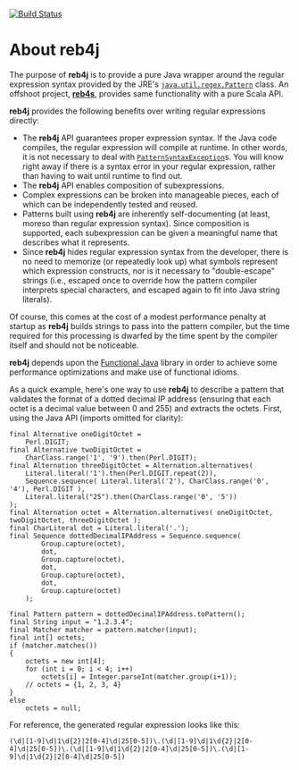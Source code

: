 [![Build Status](https://travis-ci.org/reggert/reb4j.png)](https://travis-ci.org/reggert/reb4j)

# About reb4j

The purpose of **reb4j** is to provide a pure Java wrapper around
the regular expression syntax provided by the JRE's 
[`java.util.regex.Pattern`](http://java.sun.com/javase/6/docs/api/java/util/regex/Pattern.html) class.
An offshoot project, [**reb4s**](https://github.com/reggert/reb4s), provides
same functionality with a pure Scala API.

**reb4j** provides the following benefits over writing regular expressions directly:

*	The **reb4j** API guarantees proper expression syntax. If the Java code compiles, the regular expression will compile at runtime. In other words, it is not necessary to deal with [`PatternSyntaxException`](http://java.sun.com/javase/6/docs/api/java/util/regex/PatternSyntaxException.html)s. You will know right away if there is a syntax error in your regular expression, rather than having to wait until runtime to find out. 
*	The **reb4j** API enables composition of subexpressions.  
*	Complex expressions can be broken into manageable pieces, each of which can be independently tested and reused.
*	Patterns built using **reb4j** are inherently self-documenting (at least, moreso than regular expression syntax). Since composition is supported, each subexpression can be given a meaningful name that describes what it represents.
*	Since **reb4j** hides regular expression syntax from the developer, there is no need to memorize (or repeatedly look up) what symbols represent which expression constructs, nor is it necessary to "double-escape" strings (i.e., escaped once to override how the pattern compiler interprets special characters, and escaped again to fit into Java string literals).
	

Of course, this comes at the cost of a modest performance penalty at startup as **reb4j** builds strings to pass into the pattern compiler, but the time required for this processing is dwarfed by the time spent by the compiler itself and should not be noticeable.

**reb4j** depends upon the [Functional Java](http://functionaljava.org) library in order to achieve some performance optimizations and make use of functional idioms.

As a quick example, here's one way to use **reb4j** to describe a pattern that validates the format of a dotted decimal IP address (ensuring that each octet is a decimal value between 0 and 255) and extracts the octets.  First, using the Java API (imports omitted for clarity):
	
	final Alternative oneDigitOctet = 
		Perl.DIGIT;
	final Alternative twoDigitOctet = 
		CharClass.range('1', '9').then(Perl.DIGIT);
	final Alternation threeDigitOctet = Alternation.alternatives(
	    Literal.literal('1').then(Perl.DIGIT.repeat(2)),
	    Sequence.sequence( Literal.literal('2'), CharClass.range('0', '4'), Perl.DIGIT ),
	    Literal.literal("25").then(CharClass.range('0', '5'))
    );
	final Alternation octet = Alternation.alternatives( oneDigitOctet, twoDigitOctet, threeDigitOctet );
	final CharLiteral dot = Literal.literal('.');
	final Sequence dottedDecimalIPAddress = Sequence.sequence(
			Group.capture(octet), 
			dot, 
			Group.capture(octet), 
			dot, 
			Group.capture(octet), 
			dot, 
			Group.capture(octet)
		);
		
	final Pattern pattern = dottedDecimalIPAddress.toPattern();
	final String input = "1.2.3.4";
	final Matcher matcher = pattern.matcher(input);
	final int[] octets;
	if (matcher.matches())
	{
		octets = new int[4];
		for (int i = 0; i < 4; i++)
			octets[i] = Integer.parseInt(matcher.group(i+1));
		// octets = {1, 2, 3, 4}
	}
	else
		octets = null;

For reference, the generated regular expression looks like this:
	
	(\d|[1-9]\d|1\d{2}|2[0-4]\d|25[0-5])\.(\d|[1-9]\d|1\d{2}|2[0-4]\d|25[0-5])\.(\d|[1-9]\d|1\d{2}|2[0-4]\d|25[0-5])\.(\d|[1-9]\d|1\d{2}|2[0-4]\d|25[0-5])

